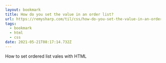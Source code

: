 ```yaml
---
layout: bookmark
title: How do you set the value in an order list?
url: https://remysharp.com/til/css/how-do-you-set-the-value-in-an-order-list
tags:
  - bookmark
  - html
  - css
date: 2021-05-21T08:17:14.732Z
---
```

How to set ordered list vales with HTML 